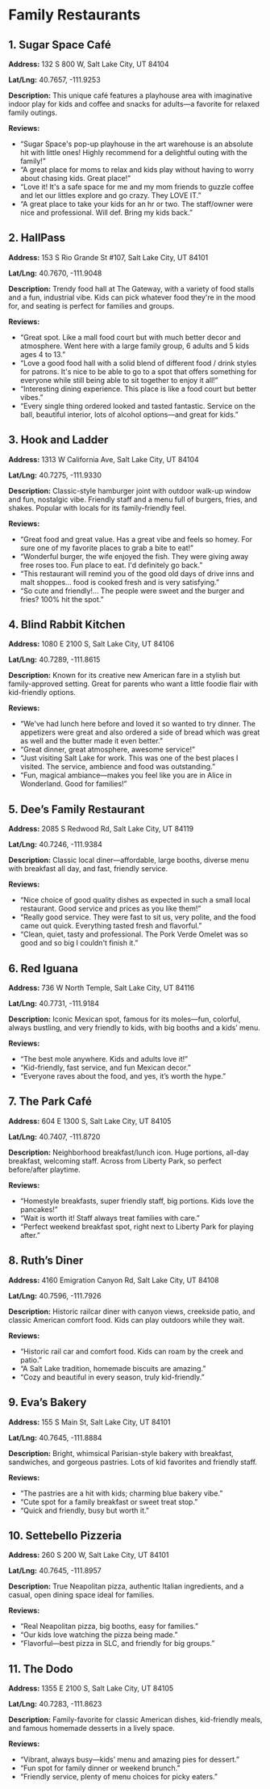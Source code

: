 # Family Restaurants

## 1. Sugar Space Café

**Address:** 132 S 800 W, Salt Lake City, UT 84104

**Lat/Lng:** 40.7657, -111.9253

**Description:** This unique café features a playhouse area with imaginative indoor play for kids and coffee and snacks for adults—a favorite for relaxed family outings.

**Reviews:**

- “Sugar Space's pop-up playhouse in the art warehouse is an absolute hit with little ones! Highly recommend for a delightful outing with the family!”
- “A great place for moms to relax and kids play without having to worry about chasing kids. Great place!”
- “Love it! It's a safe space for me and my mom friends to guzzle coffee and let our littles explore and go crazy. They LOVE IT.”
- “A great place to take your kids for an hr or two. The staff/owner were nice and professional. Will def. Bring my kids back.”

## 2. HallPass

**Address:** 153 S Rio Grande St #107, Salt Lake City, UT 84101

**Lat/Lng:** 40.7670, -111.9048

**Description:** Trendy food hall at The Gateway, with a variety of food stalls and a fun, industrial vibe. Kids can pick whatever food they're in the mood for, and seating is perfect for families and groups.

**Reviews:**

- “Great spot. Like a mall food court but with much better decor and atmosphere. Went here with a large family group, 6 adults and 5 kids ages 4 to 13.”
- “Love a good food hall with a solid blend of different food / drink styles for patrons. It's nice to be able to go to a spot that offers something for everyone while still being able to sit together to enjoy it all!”
- “Interesting dining experience. This place is like a food court but better vibes.”
- “Every single thing ordered looked and tasted fantastic. Service on the ball, beautiful interior, lots of alcohol options—and great for kids.”

## 3. Hook and Ladder

**Address:** 1313 W California Ave, Salt Lake City, UT 84104

**Lat/Lng:** 40.7275, -111.9330

**Description:** Classic-style hamburger joint with outdoor walk-up window and fun, nostalgic vibe. Friendly staff and a menu full of burgers, fries, and shakes. Popular with locals for its family-friendly feel.

**Reviews:**

- “Great food and great value. Has a great vibe and feels so homey. For sure one of my favorite places to grab a bite to eat!”
- “Wonderful burger, the wife enjoyed the fish. They were giving away free roses too. Fun place to eat. I'd definitely go back.”
- “This restaurant will remind you of the good old days of drive inns and malt shoppes... food is cooked fresh and is very satisfying.”
- “So cute and friendly!... The people were sweet and the burger and fries? 100% hit the spot.”

## 4. Blind Rabbit Kitchen

**Address:** 1080 E 2100 S, Salt Lake City, UT 84106

**Lat/Lng:** 40.7289, -111.8615

**Description:** Known for its creative new American fare in a stylish but family-approved setting. Great for parents who want a little foodie flair with kid-friendly options.

**Reviews:**

- “We've had lunch here before and loved it so wanted to try dinner. The appetizers were great and also ordered a side of bread which was great as well and the butter made it even better.”
- “Great dinner, great atmosphere, awesome service!”
- “Just visiting Salt Lake for work. This was one of the best places I visited. The service, ambience and food was outstanding.”
- “Fun, magical ambiance—makes you feel like you are in Alice in Wonderland. Good for families!”

## 5. Dee’s Family Restaurant

**Address:** 2085 S Redwood Rd, Salt Lake City, UT 84119

**Lat/Lng:** 40.7246, -111.9384

**Description:** Classic local diner—affordable, large booths, diverse menu with breakfast all day, and fast, friendly service.

**Reviews:**

- “Nice choice of good quality dishes as expected in such a small local restaurant. Good service and prices as you like them!”
- “Really good service. They were fast to sit us, very polite, and the food came out quick. Everything tasted fresh and flavorful.”
- “Clean, quiet, tasty and professional. The Pork Verde Omelet was so good and so big I couldn't finish it.”

## 6. Red Iguana

**Address:** 736 W North Temple, Salt Lake City, UT 84116

**Lat/Lng:** 40.7731, -111.9184

**Description:** Iconic Mexican spot, famous for its moles—fun, colorful, always bustling, and very friendly to kids, with big booths and a kids’ menu.

**Reviews:**

- “The best mole anywhere. Kids and adults love it!”
- “Kid-friendly, fast service, and fun Mexican decor.”
- “Everyone raves about the food, and yes, it’s worth the hype.”

## 7. The Park Café

**Address:** 604 E 1300 S, Salt Lake City, UT 84105

**Lat/Lng:** 40.7407, -111.8720

**Description:** Neighborhood breakfast/lunch icon. Huge portions, all-day breakfast, welcoming staff. Across from Liberty Park, so perfect before/after playtime.

**Reviews:**

- “Homestyle breakfasts, super friendly staff, big portions. Kids love the pancakes!”
- “Wait is worth it! Staff always treat families with care.”
- “Perfect weekend breakfast spot, right next to Liberty Park for playing after.”

## 8. Ruth’s Diner

**Address:** 4160 Emigration Canyon Rd, Salt Lake City, UT 84108

**Lat/Lng:** 40.7596, -111.7926

**Description:** Historic railcar diner with canyon views, creekside patio, and classic American comfort food. Kids can play outdoors while they wait.

**Reviews:**

- “Historic rail car and comfort food. Kids can roam by the creek and patio.”
- “A Salt Lake tradition, homemade biscuits are amazing.”
- “Cozy and beautiful in every season, truly kid-friendly.”

## 9. Eva’s Bakery

**Address:** 155 S Main St, Salt Lake City, UT 84101

**Lat/Lng:** 40.7645, -111.8884

**Description:** Bright, whimsical Parisian-style bakery with breakfast, sandwiches, and gorgeous pastries. Lots of kid favorites and friendly staff.

**Reviews:**

- “The pastries are a hit with kids; charming blue bakery vibe.”
- “Cute spot for a family breakfast or sweet treat stop.”
- “Quick and friendly, busy but worth it.”

## 10. Settebello Pizzeria

**Address:** 260 S 200 W, Salt Lake City, UT 84101

**Lat/Lng:** 40.7645, -111.8957

**Description:** True Neapolitan pizza, authentic Italian ingredients, and a casual, open dining space ideal for families.

**Reviews:**

- “Real Neapolitan pizza, big booths, easy for families.”
- “Our kids love watching the pizza being made.”
- “Flavorful—best pizza in SLC, and friendly for big groups.”

## 11. The Dodo

**Address:** 1355 E 2100 S, Salt Lake City, UT 84105

**Lat/Lng:** 40.7283, -111.8623

**Description:** Family-favorite for classic American dishes, kid-friendly meals, and famous homemade desserts in a lively space.

**Reviews:**

- “Vibrant, always busy—kids’ menu and amazing pies for dessert.”
- “Fun spot for family dinner or weekend brunch.”
- “Friendly service, plenty of menu choices for picky eaters.”